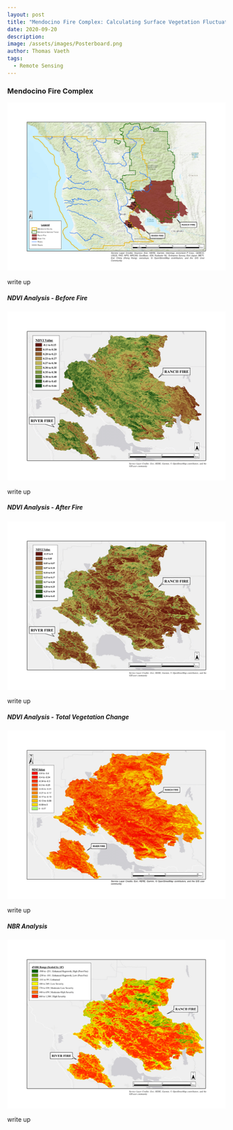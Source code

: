 ```yaml
---
layout: post
title: "Mendocino Fire Complex: Calculating Surface Vegetation Fluctuations through Spectral Indices (NDVI & NBR)"
date: 2020-09-20
description: 
image: /assets/images/Posterboard.png
author: Thomas Vaeth
tags: 
  - Remote Sensing
---
```


### Mendocino Fire Complex

![Map GIS](/assets/images/Mendo-GIS.png)

write up


##### NDVI Analysis - Before Fire

![Placeholder](/assets/images/Before-NDVI.png)

write up

##### NDVI Analysis - After Fire

![Placeholder](/assets/images/After-NDVI.png)

write up

##### NDVI Analysis - Total Vegetation Change

![Placeholder](/assets/images/Total-NDVI.png)

write up

##### NBR Analysis

![Placeholder](/assets/images/NBR.png)

write up

